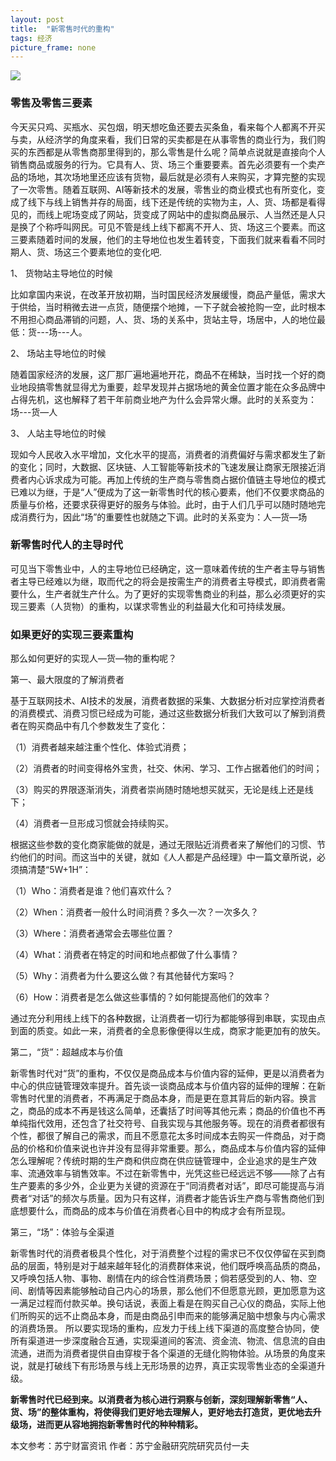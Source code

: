 ```yaml
---
layout: post
title:  "新零售时代的重构"
tags: 经济
picture_frame: none
---
```


<p>
<a href="/2018/09/28/jianwei.html"><img src="http://t1.aixinxi.net/o_1coffv7056jv1mv34181gjn6f1a.jpg-j.jpg"/></a>
</p><!--more-->



### 零售及零售三要素
今天买只鸡、买瓶水、买包烟，明天想吃鱼还要去买条鱼，看来每个人都离不开买与卖，从经济学的角度来看，我们日常的买卖都是在从事零售的商业行为，我们购买的东西都是从零售商那里得到的，那么零售是什么呢？简单点说就是直接向个人销售商品或服务的行为。它具有人、货、场三个重要要素。首先必须要有一个卖产品的场地，其次场地里还应该有货物，最后就是必须有人来购买，才算完整的实现了一次零售。随着互联网、AI等新技术的发展，零售业的商业模式也有所变化，变成了线下与线上销售并存的局面，线下还是传统的实物为主，人、货、场都是看得见的，而线上呢场变成了网站，货变成了网站中的虚拟商品展示、人当然还是人只是换了个称呼叫网民。可见不管是线上线下都离不开人、货、场这三个要素。而这三要素随着时间的发展，他们的主导地位也发生着转变，下面我们就来看看不同时期人、货、场这三个要素地位的变化吧.



1、	货物站主导地位的时候


比如拿国内来说，在改革开放初期，当时国民经济发展缓慢，商品产量低，需求大于供给，当时稍微去进一点货，随便摆个地摊，一下子就会被抢购一空，此时根本不用担心商品滞销的问题，人、货、场的关系中，货站主导，场居中，人的地位最低：货---场---人。

2、	场站主导地位的时候


随着国家经济的发展，这厂那厂遍地遍地开花，商品不在稀缺，当时找一个好的商业地段搞零售就显得尤为重要，趁早发现并占据场地的黄金位置才能在众多品牌中占得先机，这也解释了若干年前商业地产为什么会异常火爆。此时的关系变为：场---货—人

3、	人站主导地位的时候


现如今人民收入水平增加，文化水平的提高，消费者的消费偏好与需求都发生了新的变化；同时，大数据、区块链、人工智能等新技术的飞速发展让商家无限接近消费者内心诉求成为可能。再加上传统的生产商与零售商占据价值链主导地位的模式已难以为继，于是“人”便成为了这一新零售时代的核心要素，他们不仅要求商品的质量与价格，还要求获得更好的服务与体验。此时，由于人们几乎可以随时随地完成消费行为，因此“场”的重要性也就随之下调。此时的关系变为：人—货—场

### 新零售时代人的主导时代
可见当下零售业中，人的主导地位已经确定，这一意味着传统的生产者主导与销售者主导已经难以为继，取而代之的将会是按需生产的消费者主导模式，即消费者需要什么，生产者就生产什么。为了更好的实现零售商业的利益，那么必须更好的实现三要素（人货物）的重构，以谋求零售业的利益最大化和可持续发展。




### 如果更好的实现三要素重构

那么如何更好的实现人—货—物的重构呢？

第一、最大限度的了解消费者


 基于互联网技术、AI技术的发展，消费者数据的采集、大数据分析对应掌控消费者的消费模式、消费习惯已经成为可能，通过这些数据分析我们大致可以了解到消费者在购买商品中有几个参数发生了变化：

（1）消费者越来越注重个性化、体验式消费；


（2）消费者的时间变得格外宝贵，社交、休闲、学习、工作占据着他们的时间；


（3）购买的界限逐渐消失，消费者崇尚随时随地想买就买，无论是线上还是线下；

（4）消费者一旦形成习惯就会持续购买。

根据这些参数的变化商家能做的就是，通过无限贴近消费者来了解他们的习惯、节约他们的时间。而这当中的关键，就如《人人都是产品经理》中一篇文章所说，必须搞清楚“5W+1H”：

（1）Who：消费者是谁？他们喜欢什么？

（2）When：消费者一般什么时间消费？多久一次？一次多久？

（3）Where：消费者通常会去哪些位置？

（4）What：消费者在特定的时间和地点都做了什么事情？

（5）Why：消费者为什么要这么做？有其他替代方案吗？

（6）How：消费者是怎么做这些事情的？如何能提高他们的效率？

通过充分利用线上线下的各种数据，让消费者一切行为都能够得到串联，实现由点到面的质变。如此一来，消费者的全息影像便得以生成，商家才能更加有的放矢。

第二，“货”：超越成本与价值


新零售时代对“货”的重构，不仅仅是商品成本与价值内容的延伸，更是以消费者为中心的供应链管理效率提升。首先谈一谈商品成本与价值内容的延伸的理解：在新零售时代里的消费者，不再满足于商品本身，而是更在意其背后的新内容。换言之，商品的成本不再是钱这么简单，还囊括了时间等其他元素；商品的价值也不再单纯指代效用，还包含了社交符号、自我实现与其他服务等。现在的消费者都很有个性，都很了解自己的需求，而且不愿意花太多时间成本去购买一件商品，对于商品的价格和价值来说也许并没有显得非常重要。那么，商品成本与价值内容的延伸怎么理解呢？传统时期的生产商和供应商在供应链管理中，企业追求的是生产效率、流通效率与销售效率。不过在新零售中，光凭这些已经远远不够——除了占有生产要素的多少外，企业更为关键的资源在于“同消费者对话”，即尽可能提高与消费者“对话”的频次与质量。因为只有这样，消费者才能告诉生产商与零售商他们到底想要什么，而商品的成本与价值在消费者心目中的构成才会有所显现。


第三，“场”：体验与全渠道


新零售时代的消费者极具个性化，对于消费整个过程的需求已不仅仅停留在买到商品的层面，特别是对于越来越年轻化的消费群体来说，他们既呼唤高品质的商品，又呼唤包括人物、事物、剧情在内的综合性消费场景；倘若感受到的人、物、空间、剧情等因素能够触动自己内心的场景，那么他们不但愿意光顾，更加愿意为这一满足过程而付款买单。换句话说，表面上看是在购买自己心仪的商品，实际上他们所购买的远不止商品本身，而是由商品引申而来的能够满足脑中想象与内心需求的消费场景。
所以要实现场的重构，应发力于线上线下渠道的高度整合协同，使所有渠道进一步深度融合互通，实现渠道间的客流、资金流、物流、信息流的自由流通，进而为消费者提供自由穿梭于各个渠道的无缝化购物体验。从场景的角度来说，就是打破线下有形场景与线上无形场景的边界，真正实现零售业态的全渠道升级。

<b>
新零售时代已经到来。以消费者为核心进行洞察与创新，深刻理解新零售“人、货、场”的整体重构，将使得我们更好地去理解人，更好地去打造货，更优地去升级场，进而更从容地拥抱新零售时代的种种精彩。</b>


本文参考：苏宁财富资讯 作者：苏宁金融研究院研究员付一夫

